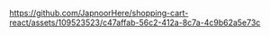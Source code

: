 

https://github.com/JapnoorHere/shopping-cart-react/assets/109523523/c47affab-56c2-412a-8c7a-4c9b62a5e73c

